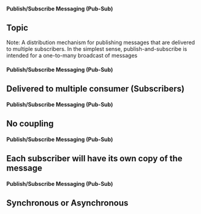 #### Publish/Subscribe Messaging (Pub-Sub)
## Topic
Note: A distribution mechanism for publishing messages that are delivered to multiple subscribers.
In the simplest sense, publish-and-subscribe is intended for a one-to-many broadcast of messages


#### Publish/Subscribe Messaging (Pub-Sub)
## Delivered to multiple consumer (Subscribers)


#### Publish/Subscribe Messaging (Pub-Sub)
## No coupling


#### Publish/Subscribe Messaging (Pub-Sub)
## Each subscriber will have its own copy of the message


#### Publish/Subscribe Messaging (Pub-Sub)
## Synchronous or Asynchronous
